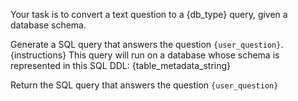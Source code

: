 Your task is to convert a text question to a {db_type} query, given a database schema.

Generate a SQL query that answers the question `{user_question}`.
{instructions}
This query will run on a database whose schema is represented in this SQL DDL:
{table_metadata_string}

Return the SQL query that answers the question `{user_question}`
```sql